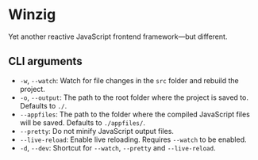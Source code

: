 
# Winzig

Yet another reactive JavaScript frontend framework—but different.

## CLI arguments
- `-w`, `--watch`: Watch for file changes in the `src` folder and rebuild the project.
- `-o`, `--output`: The path to the root folder where the project is saved to. Defaults to `./`.
- `--appfiles`: The path to the folder where the compiled JavaScript files will be saved. Defaults to `./appfiles/`.
- `--pretty`: Do not minify JavaScript output files.
- `--live-reload`: Enable live reloading. Requires `--watch` to be enabled.
- `-d`, `--dev`: Shortcut for `--watch`, `--pretty` and `--live-reload`.
